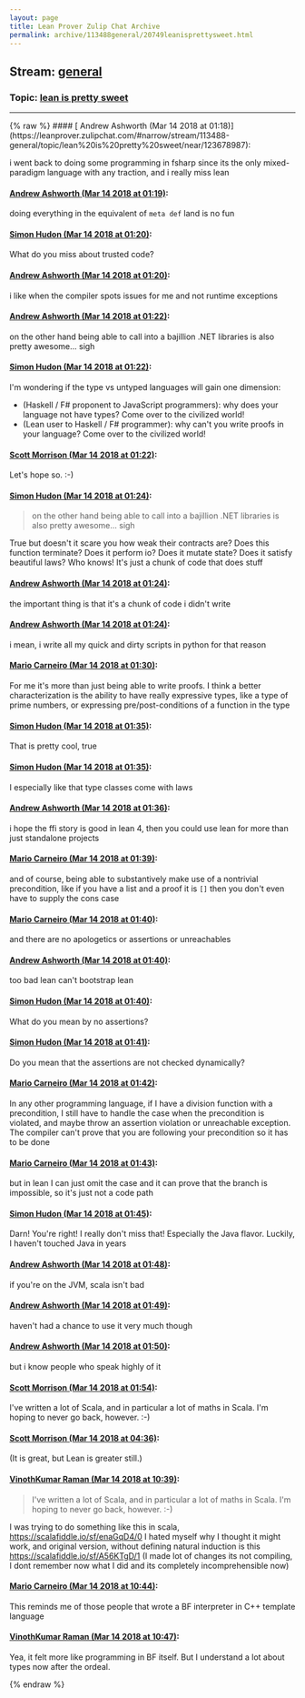 ```yaml
---
layout: page
title: Lean Prover Zulip Chat Archive 
permalink: archive/113488general/20749leanisprettysweet.html
---
```


## Stream: [general](https://leanprover-community.github.io/archive/113488general/index.html)
### Topic: [lean is pretty sweet](https://leanprover-community.github.io/archive/113488general/20749leanisprettysweet.html)

---

<base href="https://leanprover.zulipchat.com">
{% raw %}
#### [ Andrew Ashworth (Mar 14 2018 at 01:18)](https://leanprover.zulipchat.com/#narrow/stream/113488-general/topic/lean%20is%20pretty%20sweet/near/123678987):
<p>i went back to doing some programming in fsharp since its the only mixed-paradigm language with any traction, and i really miss lean</p>

#### [ Andrew Ashworth (Mar 14 2018 at 01:19)](https://leanprover.zulipchat.com/#narrow/stream/113488-general/topic/lean%20is%20pretty%20sweet/near/123679000):
<p>doing everything in the equivalent of <code>meta def</code> land is no fun</p>

#### [ Simon Hudon (Mar 14 2018 at 01:20)](https://leanprover.zulipchat.com/#narrow/stream/113488-general/topic/lean%20is%20pretty%20sweet/near/123679053):
<p>What do you miss about trusted code?</p>

#### [ Andrew Ashworth (Mar 14 2018 at 01:20)](https://leanprover.zulipchat.com/#narrow/stream/113488-general/topic/lean%20is%20pretty%20sweet/near/123679057):
<p>i like when the compiler spots issues for me and not runtime exceptions</p>

#### [ Andrew Ashworth (Mar 14 2018 at 01:22)](https://leanprover.zulipchat.com/#narrow/stream/113488-general/topic/lean%20is%20pretty%20sweet/near/123679110):
<p>on the other hand being able to call into a bajillion .NET libraries is also pretty awesome... sigh</p>

#### [ Simon Hudon (Mar 14 2018 at 01:22)](https://leanprover.zulipchat.com/#narrow/stream/113488-general/topic/lean%20is%20pretty%20sweet/near/123679118):
<p>I'm wondering if the type vs untyped languages will gain one dimension:</p>
<ul>
<li>(Haskell / F# proponent to JavaScript programmers): why does your language not have types? Come over to the civilized world!</li>
<li>(Lean user to Haskell / F# programmer): why can't you write proofs in your language? Come over to the civilized world!</li>
</ul>

#### [ Scott Morrison (Mar 14 2018 at 01:22)](https://leanprover.zulipchat.com/#narrow/stream/113488-general/topic/lean%20is%20pretty%20sweet/near/123679125):
<p>Let's hope so. :-)</p>

#### [ Simon Hudon (Mar 14 2018 at 01:24)](https://leanprover.zulipchat.com/#narrow/stream/113488-general/topic/lean%20is%20pretty%20sweet/near/123679180):
<blockquote>
<p>on the other hand being able to call into a bajillion .NET libraries is also pretty awesome... sigh</p>
</blockquote>
<p>True but doesn't it scare you how weak their contracts are? Does this function terminate? Does it perform io? Does it mutate state? Does it satisfy beautiful laws? Who knows! It's just a chunk of code that does stuff</p>

#### [ Andrew Ashworth (Mar 14 2018 at 01:24)](https://leanprover.zulipchat.com/#narrow/stream/113488-general/topic/lean%20is%20pretty%20sweet/near/123679182):
<p>the important thing is that it's a chunk of code i didn't write</p>

#### [ Andrew Ashworth (Mar 14 2018 at 01:24)](https://leanprover.zulipchat.com/#narrow/stream/113488-general/topic/lean%20is%20pretty%20sweet/near/123679190):
<p>i mean, i write all my quick and dirty scripts in python for that reason</p>

#### [ Mario Carneiro (Mar 14 2018 at 01:30)](https://leanprover.zulipchat.com/#narrow/stream/113488-general/topic/lean%20is%20pretty%20sweet/near/123679394):
<p>For me it's more than just being able to write proofs. I think a better characterization is the ability to have really expressive types, like a type of prime numbers, or expressing pre/post-conditions of a function in the type</p>

#### [ Simon Hudon (Mar 14 2018 at 01:35)](https://leanprover.zulipchat.com/#narrow/stream/113488-general/topic/lean%20is%20pretty%20sweet/near/123679529):
<p>That is pretty cool, true</p>

#### [ Simon Hudon (Mar 14 2018 at 01:35)](https://leanprover.zulipchat.com/#narrow/stream/113488-general/topic/lean%20is%20pretty%20sweet/near/123679531):
<p>I especially like that type classes come with laws</p>

#### [ Andrew Ashworth (Mar 14 2018 at 01:36)](https://leanprover.zulipchat.com/#narrow/stream/113488-general/topic/lean%20is%20pretty%20sweet/near/123679538):
<p>i hope the ffi story is good in lean 4, then you could use lean for more than just standalone projects</p>

#### [ Mario Carneiro (Mar 14 2018 at 01:39)](https://leanprover.zulipchat.com/#narrow/stream/113488-general/topic/lean%20is%20pretty%20sweet/near/123679673):
<p>and of course, being able to substantively make use of a nontrivial precondition, like if you have a list and a proof it is <code>[]</code> then you don't even have to supply the cons case</p>

#### [ Mario Carneiro (Mar 14 2018 at 01:40)](https://leanprover.zulipchat.com/#narrow/stream/113488-general/topic/lean%20is%20pretty%20sweet/near/123679730):
<p>and there are no apologetics or assertions or unreachables</p>

#### [ Andrew Ashworth (Mar 14 2018 at 01:40)](https://leanprover.zulipchat.com/#narrow/stream/113488-general/topic/lean%20is%20pretty%20sweet/near/123679745):
<p>too bad lean can't bootstrap lean</p>

#### [ Simon Hudon (Mar 14 2018 at 01:40)](https://leanprover.zulipchat.com/#narrow/stream/113488-general/topic/lean%20is%20pretty%20sweet/near/123679746):
<p>What do you mean by no assertions?</p>

#### [ Simon Hudon (Mar 14 2018 at 01:41)](https://leanprover.zulipchat.com/#narrow/stream/113488-general/topic/lean%20is%20pretty%20sweet/near/123679753):
<p>Do you mean that the assertions are not checked dynamically?</p>

#### [ Mario Carneiro (Mar 14 2018 at 01:42)](https://leanprover.zulipchat.com/#narrow/stream/113488-general/topic/lean%20is%20pretty%20sweet/near/123679813):
<p>In any other programming language, if I have a division function with a precondition, I still have to handle the case when the precondition is violated, and maybe throw an assertion violation or unreachable exception. The compiler can't prove that you are following your precondition so it has to be done</p>

#### [ Mario Carneiro (Mar 14 2018 at 01:43)](https://leanprover.zulipchat.com/#narrow/stream/113488-general/topic/lean%20is%20pretty%20sweet/near/123679822):
<p>but in lean I can just omit the case and it can prove that the branch is impossible, so it's just not a code path</p>

#### [ Simon Hudon (Mar 14 2018 at 01:45)](https://leanprover.zulipchat.com/#narrow/stream/113488-general/topic/lean%20is%20pretty%20sweet/near/123679883):
<p>Darn! You're right! I really don't miss that! Especially the Java flavor. Luckily, I haven't touched Java in years</p>

#### [ Andrew Ashworth (Mar 14 2018 at 01:48)](https://leanprover.zulipchat.com/#narrow/stream/113488-general/topic/lean%20is%20pretty%20sweet/near/123680025):
<p>if you're on the JVM, scala isn't bad</p>

#### [ Andrew Ashworth (Mar 14 2018 at 01:49)](https://leanprover.zulipchat.com/#narrow/stream/113488-general/topic/lean%20is%20pretty%20sweet/near/123680034):
<p>haven't had a chance to use it very much though</p>

#### [ Andrew Ashworth (Mar 14 2018 at 01:50)](https://leanprover.zulipchat.com/#narrow/stream/113488-general/topic/lean%20is%20pretty%20sweet/near/123680099):
<p>but i know people who speak highly of it</p>

#### [ Scott Morrison (Mar 14 2018 at 01:54)](https://leanprover.zulipchat.com/#narrow/stream/113488-general/topic/lean%20is%20pretty%20sweet/near/123680227):
<p>I've written a lot of Scala, and in particular a lot of maths in Scala. I'm hoping to never go back, however. :-)</p>

#### [ Scott Morrison (Mar 14 2018 at 04:36)](https://leanprover.zulipchat.com/#narrow/stream/113488-general/topic/lean%20is%20pretty%20sweet/near/123684915):
<p>(It is great, but Lean is greater still.)</p>

#### [ VinothKumar Raman (Mar 14 2018 at 10:39)](https://leanprover.zulipchat.com/#narrow/stream/113488-general/topic/lean%20is%20pretty%20sweet/near/123695407):
<blockquote>
<p>I've written a lot of Scala, and in particular a lot of maths in Scala. I'm hoping to never go back, however. :-)</p>
</blockquote>
<p>I was trying to do something like this in scala, <a href="https://scalafiddle.io/sf/enaGqD4/0" target="_blank" title="https://scalafiddle.io/sf/enaGqD4/0">https://scalafiddle.io/sf/enaGqD4/0</a> I hated myself why I thought it might work, and original version, without defining natural induction is this <a href="https://scalafiddle.io/sf/A56KTgD/1" target="_blank" title="https://scalafiddle.io/sf/A56KTgD/1">https://scalafiddle.io/sf/A56KTgD/1</a> (I made lot of changes its not compiling, I dont remember now what I did and its completely incomprehensible now)</p>

#### [ Mario Carneiro (Mar 14 2018 at 10:44)](https://leanprover.zulipchat.com/#narrow/stream/113488-general/topic/lean%20is%20pretty%20sweet/near/123695549):
<p>This reminds me of those people that wrote a BF interpreter in C++ template language</p>

#### [ VinothKumar Raman (Mar 14 2018 at 10:47)](https://leanprover.zulipchat.com/#narrow/stream/113488-general/topic/lean%20is%20pretty%20sweet/near/123695640):
<p>Yea, it felt more like programming in BF itself. But I understand a lot about types now after the ordeal.</p>


{% endraw %}
